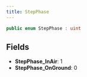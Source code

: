 ```yaml
---
title: StepPhase
---
```


```csharp
public enum StepPhase : uint
```

## Fields

- **StepPhase_InAir**: 1
- **StepPhase_OnGround**: 0

